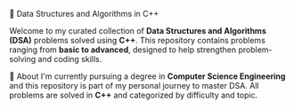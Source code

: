  🧠 Data Structures and Algorithms in C++

Welcome to my curated collection of **Data Structures and Algorithms (DSA)** problems solved using **C++**. This repository contains problems ranging from **basic to advanced**, designed to help strengthen problem-solving and coding skills.

📌 About
I'm currently pursuing a degree in **Computer Science Engineering** and this repository is part of my personal journey to master DSA. All problems are solved in **C++** and categorized by difficulty and topic.
